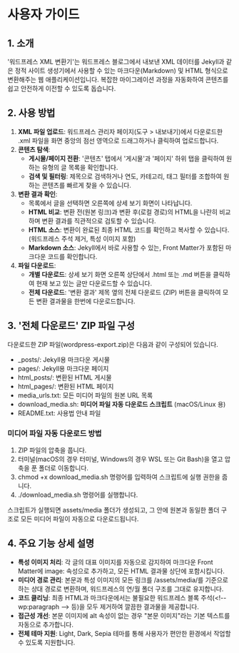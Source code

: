 # **사용자 가이드**

## **1\. 소개**

'워드프레스 XML 변환기'는 워드프레스 블로그에서 내보낸 XML 데이터를 Jekyll과 같은 정적 사이트 생성기에서 사용할 수 있는 마크다운(Markdown) 및 HTML 형식으로 변환해주는 웹 애플리케이션입니다. 복잡한 마이그레이션 과정을 자동화하여 콘텐츠를 쉽고 안전하게 이전할 수 있도록 돕습니다.

## **2\. 사용 방법**

1. **XML 파일 업로드**: 워드프레스 관리자 페이지(도구 \> 내보내기)에서 다운로드한 .xml 파일을 화면 중앙의 점선 영역으로 드래그하거나 클릭하여 업로드합니다.  
2. **콘텐츠 탐색**:  
   * **게시물/페이지 전환**: '콘텐츠' 탭에서 '게시물'과 '페이지' 하위 탭을 클릭하여 원하는 유형의 글 목록을 확인합니다.  
   * **검색 및 필터링**: 제목으로 검색하거나 연도, 카테고리, 태그 필터를 조합하여 원하는 콘텐츠를 빠르게 찾을 수 있습니다.  
3. **변환 결과 확인**:  
   * 목록에서 글을 선택하면 오른쪽에 상세 보기 화면이 나타납니다.  
   * **HTML 비교**: 변환 전(원본 링크)과 변환 후(로컬 경로)의 HTML을 나란히 비교하며 변환 결과를 직관적으로 검토할 수 있습니다.  
   * **HTML 소스**: 변환이 완료된 최종 HTML 코드를 확인하고 복사할 수 있습니다. (워드프레스 주석 제거, 특성 이미지 포함)  
   * **Markdown 소스**: Jekyll에서 바로 사용할 수 있는, Front Matter가 포함된 마크다운 코드를 확인합니다.  
4. **파일 다운로드**:  
   * **개별 다운로드**: 상세 보기 화면 오른쪽 상단에서 .html 또는 .md 버튼을 클릭하여 현재 보고 있는 글만 다운로드할 수 있습니다.  
   * **전체 다운로드**: '변환 결과' 제목 옆의 전체 다운로드 (ZIP) 버튼을 클릭하여 모든 변환 결과물을 한번에 다운로드합니다.

## **3\. '전체 다운로드' ZIP 파일 구성**

다운로드한 ZIP 파일(wordpress-export.zip)은 다음과 같이 구성되어 있습니다.

* \_posts/: Jekyll용 마크다운 게시물  
* pages/: Jekyll용 마크다운 페이지  
* html\_posts/: 변환된 HTML 게시물  
* html\_pages/: 변환된 HTML 페이지  
* media\_urls.txt: 모든 미디어 파일의 원본 URL 목록  
* download\_media.sh: **미디어 파일 자동 다운로드 스크립트** (macOS/Linux 용)  
* README.txt: 사용법 안내 파일

### 미디어 파일 자동 다운로드 방법

1. ZIP 파일의 압축을 풉니다.  
2. 터미널(macOS의 경우 터미널, Windows의 경우 WSL 또는 Git Bash)을 열고 압축을 푼 폴더로 이동합니다.  
3. chmod \+x download\_media.sh 명령어를 입력하여 스크립트에 실행 권한을 줍니다.  
4. ./download\_media.sh 명령어를 실행합니다.

스크립트가 실행되면 assets/media 폴더가 생성되고, 그 안에 원본과 동일한 폴더 구조로 모든 미디어 파일이 자동으로 다운로드됩니다.

## **4\. 주요 기능 상세 설명**

* **특성 이미지 처리**: 각 글의 대표 이미지를 자동으로 감지하여 마크다운 Front Matter에 image: 속성으로 추가하고, 모든 HTML 결과물 상단에 포함시킵니다.  
* **미디어 경로 관리**: 본문과 특성 이미지의 모든 링크를 /assets/media/를 기준으로 하는 상대 경로로 변환하며, 워드프레스의 연/월 폴더 구조를 그대로 유지합니다.  
* **코드 클리닝**: 최종 HTML과 마크다운에서는 불필요한 워드프레스 블록 주석(\<\!-- wp:paragraph \--\> 등)을 모두 제거하여 깔끔한 결과물을 제공합니다.  
* **접근성 개선**: 본문 이미지에 alt 속성이 없는 경우 "본문 이미지"라는 기본 텍스트를 자동으로 추가합니다.  
* **전체 테마 지원**: Light, Dark, Sepia 테마를 통해 사용자가 편안한 환경에서 작업할 수 있도록 지원합니다.
